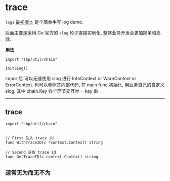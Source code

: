 # trace

`logs` [最初版本](https://github.com/wangzhione/sbp/commit/31ce0c165f3aef210926dc5f9ba5f7f08adb0b35#diff-9dc24e6d44b4f20a2c5d287b7560dc229700661a1eeb5f18c15fe84864687d80) 是个简单手写 log demo. 

后面主要是采用 Go 官方的 `slog` 轮子直接实例化, 整体业务开发会更加简单和高效.

**用法**

```
import "sbp/util/chain"

InitSLog()
```

impor 后 可以无缝使用 slog 进行 InfoContext or WarnContext or ErrorContext. 也可以参照其内部代码, 在 main func 初始化, 用业务自己的自定义 slog. 其中 chain.Key 各个环节交互唯一 key 串

***

## trace

```
import "sbp/util/chain"


// First 注入 trace id
func WithTraceID(c *context.Context) string

// Second 获取 trace id
func GetTraceID(c context.Context) string 
```


## `道常无为而无不为` 
